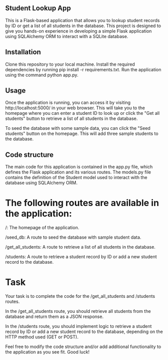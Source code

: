 ## Student Lookup App

This is a Flask-based application that allows you to lookup student records by ID or get a list of all students in the database. This project is designed to give you hands-on experience in developing a simple Flask application using SQLAlchemy ORM to interact with a SQLite database.

## Installation

Clone this repository to your local machine.
Install the required dependencies by running pip install -r requirements.txt.
Run the application using the command python app.py.

## Usage

Once the application is running, you can access it by visiting http://localhost:5000/ in your web browser. This will take you to the homepage where you can enter a student ID to look up or click the "Get all students" button to retrieve a list of all students in the database.

To seed the database with some sample data, you can click the "Seed students" button on the homepage. This will add three sample students to the database.

## Code structure

The main code for this application is contained in the app.py file, which defines the Flask application and its various routes. The models.py file contains the definition of the Student model used to interact with the database using SQLAlchemy ORM.

# The following routes are available in the application:

/: The homepage of the application.

/seed_db: A route to seed the database with sample student data.

/get_all_students: A route to retrieve a list of all students in the database.

/students: A route to retrieve a student record by ID or add a new student record to the database.


# Task

Your task is to complete the code for the /get_all_students and /students routes. 

In the /get_all_students route, you should retrieve all students from the database and return them as a JSON response. 

In the /students route, you should implement logic to retrieve a student record by ID or add a new student record to the database, depending on the HTTP method used (GET or POST).

Feel free to modify the code structure and/or add additional functionality to the application as you see fit. Good luck!